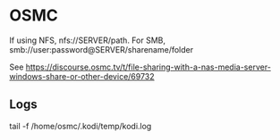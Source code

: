 # OSMC

If using NFS, nfs://SERVER/path.
For SMB, smb://user:password@SERVER/sharename/folder

See https://discourse.osmc.tv/t/file-sharing-with-a-nas-media-server-windows-share-or-other-device/69732

## Logs

tail -f /home/osmc/.kodi/temp/kodi.log
